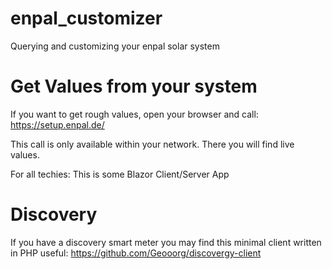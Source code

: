 # enpal_customizer 
Querying and customizing your enpal solar system

# Get Values from your system
If you want to get rough values, open your browser and call:
https://setup.enpal.de/

This call is only available within your network.
There you will find live values.

For all techies: This is some Blazor Client/Server App

# Discovery
If you have a discovery smart meter you may find this minimal client written in PHP useful:
https://github.com/Geooorg/discovergy-client
